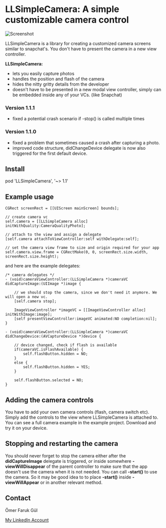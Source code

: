 # LLSimpleCamera: A simple customizable camera control

![Screenshot](https://raw.githubusercontent.com/omergul123/LLSimpleCamera/master/screenshot.png)

LLSimpleCamera is a library for creating a customized camera screens similar to snapchat's. You don't have to present the camera in a new view controller.

**LLSimpleCamera:**
* lets you easily capture photos
* handles the position and flash of the camera
* hides the nitty gritty details from the developer
* doesn't have to be presented in a new modal view controller, simply can be embedded inside any of your VCs. (like Snapchat)

### Version 1.1.1
- fixed a potential crash scenario if -stop() is called multiple times

### Version 1.1.0
- fixed a problem that sometimes caused a crash after capturing a photo.
- improved code structure, didChangeDevice delegate is now also triggered for the first default device.

## Install

pod 'LLSimpleCamera', '~> 1.1'

## Example usage

````
CGRect screenRect = [[UIScreen mainScreen] bounds];

// create camera vc
self.camera = [[LLSimpleCamera alloc] initWithQuality:CameraQualityPhoto];

// attach to the view and assign a delegate
[self.camera attachToViewController:self withDelegate:self];

// set the camera view frame to size and origin required for your app
self.camera.view.frame = CGRectMake(0, 0, screenRect.size.width, screenRect.size.height);
````

and here are the example delegates:

````
/* camera delegates */
- (void)cameraViewController:(LLSimpleCamera *)cameraVC didCaptureImage:(UIImage *)image {
    
    // we should stop the camera, since we don't need it anymore. We will open a new vc.
    [self.camera stop];
    
    ImageViewController *imageVC = [[ImageViewController alloc] initWithImage:image];
    [self presentViewController:imageVC animated:NO completion:nil];
}

- (void)cameraViewController:(LLSimpleCamera *)cameraVC didChangeDevice:(AVCaptureDevice *)device {
    
    // device changed, check if flash is available
    if(cameraVC.isFlashAvailable) {
        self.flashButton.hidden = NO;
    }
    else {
        self.flashButton.hidden = YES;
    }
    
    self.flashButton.selected = NO;
}
````

## Adding the camera controls

You have to add your own camera controls (flash, camera switch etc). Simply add the controls to the view where LLSimpleCamera is attached to. You can see a full camera example in the example project. Download and try it on your device.

## Stopping and restarting the camera

You should never forget to stop the camera either after the **didCaptureImage** delegate is triggered, or inside somewhere **-viewWillDisappear** of the parent controller to make sure that the app doesn't use the camera when it is not needed. You can call **-start()** to use the camera. So it may be good idea to to place **-start()** inside **-viewWillAppear** or in another relevant method.

## Contact

Ömer Faruk Gül

[My LinkedIn Account][2]

 [2]: http://www.linkedin.com/profile/view?id=44437676


